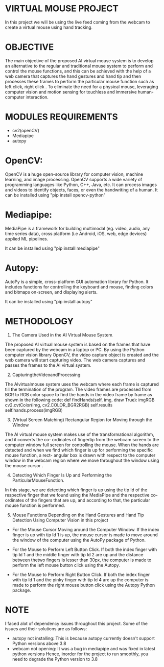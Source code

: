 # VIRTUAL MOUSE PROJECT

In this project we will be using the live feed coming from the webcam to create a virtual mouse using hand tracking.

# OBJECTIVE

The main objective of the proposed AI virtual mouse system is to develop an
alternative to the regular and traditional mouse system to perform and control the
mouse functions, and this can be achieved with the help of a web camera that
captures the hand gestures and hand tip and then processes these frames to perform
the particular mouse function such as left click, right click .
To eliminate the need for a physical mouse, leveraging computer vision and motion
sensing for touchless and immersive human-computer interaction.

# MODULES REQUIREMENTS
* cv2(openCV)
* Mediapipe
* autopy

# OpenCV:

OpenCV is a huge open-source library for computer vision, machine learning, and image processing. 
OpenCV supports a wide variety of programming languages like Python, C++, Java, etc. It can process 
images and videos to identify objects, faces, or even the handwriting of a human.
It can be installed using "pip install opencv-python"

# Mediapipe:

MediaPipe is a framework for building multimodal (eg. video, audio, any time series data), 
cross platform (i.e Android, iOS, web, edge devices) applied ML pipelines.

It can be installed using "pip install mediapipe"

# Autopy:

AutoPy is a simple, cross-platform GUI automation library for Python. It includes functions for controlling
the keyboard and mouse, finding colors and bitmaps on-screen, and displaying alerts.

It can be installed using "pip install autopy"


# METHODOLOGY

 
1. The Camera Used in the AI Virtual Mouse System.

The proposed AI virtual mouse system is based on the frames that have been captured
by the webcam in a laptop or PC. By using the Python computer vision library
OpenCV, the video capture object is created and the web camera will start capturing
video. The web camera captures and passes the frames to the AI virtual system.

2. CapturingtheVideoandProcessing
   
The AIvirtualmouse system uses the webcam where each frame is captured till the
termination of the program. The video frames are processed from BGR to RGB color
space to find the hands in the video frame by frame as shown in the following code:
def findHands(self, img, draw True):
imgRGB cv2.cvtColor(img, cv2.COLOR_BGR2RGB) self.results
self.hands.process(imgRGB)

3. (Virtual Screen Matching) Rectangular Region for Moving through the Window
   
The AI virtual mouse system makes use of the transformational algorithm, and it
converts the co- ordinates of fingertip from the webcam screen to the computer
window full screen for controlling the mouse. When the hands are detected and when
we find which finger is up for performing the specific mouse function, a rect- angular
box is drawn with respect to the computer window in the webcam region where we
move throughout the window using the mouse cursor .

4. Detecting Which Finger Is Up and Performing the ParticularMouseFunction.
   
In this stage, we are detecting which finger is up using the tip Id of the respective
finger that we found using the MediaPipe and the respective co-ordinates of the
fingers that are up, and according to that, the particular mouse
function is performed.

5. Mouse Functions Depending on the Hand Gestures and Hand Tip Detection Using Computer Vision in this project

* For the Mouse Cursor Moving around the
Computer Window. If the index finger is up with tip Id 1 is up, the mouse cursor is made to move around the
window of the computer using the AutoPy package of Python.

* For the Mouse to Perform Left Button Click. If both the index finger with tip Id 1 and the middle
finger with tip Id 2 are up and the distance between thetwo fingers is lesser than 30px, the computer is made to
perform the left mouse button click using the Autopy.

* For the Mouse to Perform Right Button Click. If both the index finger with tip Id 1 and the pinky finger
with tip Id 4 are up the computer is made to perform the right mouse button click using the Autopy Python
package.


# NOTE

I faced alot of dependency issues throughout this project. Some of the issues and their solutions are as follows:

* autopy not installing: This is because autopy currently doesn't support Python versions above 3.8
* webcam not opening: It was a bug in mediapipe and was fixed in latest python versions
  Hence, inorder for the project to run smoothly, you need to degrade the Python version to 3.8
